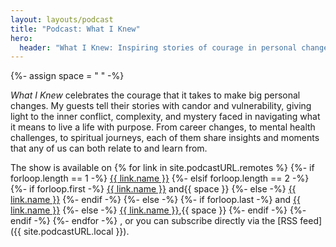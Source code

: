 ```yaml
---
layout: layouts/podcast
title: "Podcast: What I Knew"
hero:
  header: "What I Knew: Inspiring stories of courage in personal change"
---
```


{%- assign space = " " -%}

_What I Knew_ celebrates the courage that it takes to make big personal changes. My guests tell their stories with candor and vulnerability, giving light to the inner conflict, complexity, and mystery faced in navigating what it means to live a life with purpose. From career changes, to mental health challenges, to spiritual journeys, each of them share insights and moments that any of us can both relate to and learn from.

The show is available on 
{% for link in site.podcastURL.remotes %}
  {%- if forloop.length == 1 -%}
    <a href="{{ link.url }}">{{ link.name }}</a>
  {%- elsif forloop.length == 2 -%}
    {%- if forloop.first -%}
      <a href="{{ link.url }}">{{ link.name }}</a> and{{ space }}
    {%- else -%}
      <a href="{{ link.url }}">{{ link.name }}</a>
    {%- endif -%}
  {%- else -%}
    {%- if forloop.last -%}
      and <a href="{{ link.url }}">{{ link.name }}</a>
    {%- else -%}
      <a href="{{ link.url }}">{{ link.name }}</a>,{{ space }}
    {%- endif -%}
  {%- endif -%}
{%- endfor -%}
, or you can subscribe directly via the [RSS feed]({{ site.podcastURL.local }}).
